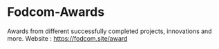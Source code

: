 # Fodcom-Awards
Awards from different successfully completed projects, innovations and more.
Website :  https://fodcom.site/award
